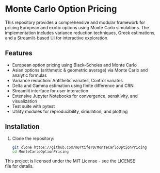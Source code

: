# Monte Carlo Option Pricing

This repository provides a comprehensive and modular framework for pricing European and exotic options using Monte Carlo simulations. The implementation includes variance reduction techniques, Greek estimations, and a Streamlit-based UI for interactive exploration.

## Features

- European option pricing using Black-Scholes and Monte Carlo
- Asian options (arithmetic & geometric average) via Monte Carlo and analytic formulas
- Variance reduction: Antithetic variates, Control variates
- Delta and Gamma estimation using finite difference and CRN
- Streamlit interface for user interaction
- Extensive Jupyter Notebooks for convergence, sensitivity, and visualization
- Test suite with pytest
- Utility modules for reproducibility, simulation, and plotting

## Installation
1. Clone the repository:
   ```bash
   git clone https://github.com/m0rtifer0/MonteCarloOptionPricing
   cd MonteCarloOptionPricing

This project is licensed under the MIT License - see the [LICENSE](LICENSE) file for details.
